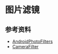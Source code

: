 # 图片滤镜

## 参考资料
- [AndroidPhotoFilters](https://github.com/Zomato/AndroidPhotoFilters)
- [CameraFilter](https://github.com/nekocode/CameraFilter)